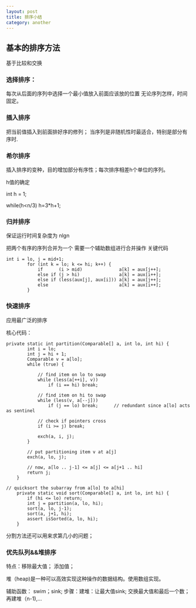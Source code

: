 ```yaml
---
layout: post
title: 排序小结
category: another
---
```


## 基本的排序方法

基于比较和交换
	
### 选择排序：

每次从后面的序列中选择一个最小值放入前面应该放的位置
无论序列怎样，时间固定。
### 插入排序
把当前值插入到前面排好序的修列；
当序列是非随机性时最适合，特别是部分有序时.

### 希尔排序

插入排序的变种，目的增加部分有序性；每次排序相差h个单位的序列。
    
h值的确定

int h = 1;

while(h<n/3) h=3*h+1;
    
### 归并排序

保证运行时间复杂度为 nlgn

把两个有序的序列合并为一个
需要一个辅助数组进行合并操作
关键代码

```
int i = lo, j = mid+1;
        for (int k = lo; k <= hi; k++) {
            if      (i > mid)              a[k] = aux[j++];
            else if (j > hi)               a[k] = aux[i++];
            else if (less(aux[j], aux[i])) a[k] = aux[j++];
            else                           a[k] = aux[i++];
        }

```

### 快速排序

应用最广泛的排序

核心代码：

```
private static int partition(Comparable[] a, int lo, int hi) {
        int i = lo;
        int j = hi + 1;
        Comparable v = a[lo];
        while (true) { 

            // find item on lo to swap
            while (less(a[++i], v))
                if (i == hi) break;

            // find item on hi to swap
            while (less(v, a[--j]))
                if (j == lo) break;      // redundant since a[lo] acts as sentinel

            // check if pointers cross
            if (i >= j) break;

            exch(a, i, j);
        }

        // put partitioning item v at a[j]
        exch(a, lo, j);

        // now, a[lo .. j-1] <= a[j] <= a[j+1 .. hi]
        return j;
    }
```

```
// quicksort the subarray from a[lo] to a[hi]
    private static void sort(Comparable[] a, int lo, int hi) { 
        if (hi <= lo) return;
        int j = partition(a, lo, hi);
        sort(a, lo, j-1);
        sort(a, j+1, hi);
        assert isSorted(a, lo, hi);
    }
```
分割方法还可以用来求第几小的问题；

### 优先队列&&堆排序
特点：移除最大值；
        添加值；

堆（heap)是一种可以高效实现这种操作的数据结构。使用数组实现。

辅助函数：
swim；sink;
步骤：建堆：让最大值sink; 交换最大值和最后一个数；再建堆（n-1),...


  
